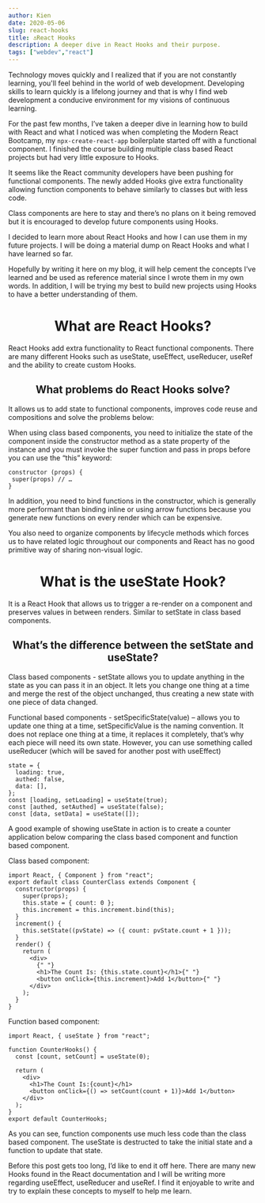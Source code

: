 ```yaml
---
author: Kien
date: 2020-05-06
slug: react-hooks
title: ⚓React Hooks
description: A deeper dive in React Hooks and their purpose.
tags: ["webdev","react"]
---
```


Technology moves quickly and I realized that if you are not constantly learning, you'll feel behind in the world of web development. Developing skills to learn quickly is a lifelong journey and that is why I find web development a conducive environment for my visions of continuous learning.


For the past few months, I’ve taken a deeper dive in learning how to build with React and what I noticed was when completing the Modern React Bootcamp, my `npx-create-react-app` boilerplate started off with a functional component. I finished the course building multiple class based React projects but had very little exposure to Hooks.


It seems like the React community developers have been pushing for functional components. The newly added Hooks give extra functionality allowing function components to behave similarly to classes but with less code. 


Class components are here to stay and there’s no plans on it being removed but it is encouraged to develop future components using Hooks.

I decided to learn more about React Hooks and how I can use them in my future projects. I will be doing a material dump on React Hooks and what I have learned so far. 


Hopefully by writing it here on my blog, it will help cement the concepts I’ve learned and be used as reference material since I wrote them in my own words. In addition, I will be trying my best to build new projects using Hooks to have a better understanding of them.

# <center>What are React Hooks?</center>

React Hooks add extra functionality to React functional components. There are many different Hooks such as useState, useEffect, useReducer, useRef and the ability to create custom Hooks. 

## <center> What problems do React Hooks solve? </center>
It allows us to add state to functional components, improves code reuse and compositions and solve the problems below:

When using class based components, you need to initialize the state of the component inside the constructor method as a state property of the instance and you must invoke the super function and pass in props before you can use the “this” keyword:

```
constructor (props) {
 super(props) // … 
}
```

In addition, you need to bind functions in the constructor, which is generally more performant than binding inline or using arrow functions because you generate new functions on every render which can be expensive.

You also need to organize components by lifecycle methods which forces us to have related logic throughout our components and React has no good primitive way of sharing non-visual logic.

# <center> What is the useState Hook? </center>
It is a React Hook that allows us to trigger a re-render on a component and preserves values in between renders. Similar to setState in class based components.

## <center> What’s the difference between the setState and useState? </center>
Class based components - setState allows you to update anything in the state as you can pass it in an object. It lets you change one thing at a time and merge the rest of the object unchanged, thus creating a new state with one piece of data changed.

Functional based components - setSpecificState(value) – allows you to update one thing at a time, setSpecificValue is the naming convention. It does not replace one thing at a time, it replaces it completely, that’s why each piece will need its own state. However, you can use something called useReducer (which will be saved for another post with useEffect)

```JSX
state = {
  loading: true,
  authed: false,
  data: [],
};
const [loading, setLoading] = useState(true);
const [authed, setAuthed] = useState(false);
const [data, setData] = useState([]);
```

A good example of showing useState in action is to create a counter application below comparing the class based component and function based component.

Class based component:

```JSX
import React, { Component } from "react";
export default class CounterClass extends Component {
  constructor(props) {
    super(props);
    this.state = { count: 0 };
    this.increment = this.increment.bind(this);
  }
  increment() {
    this.setState((pvState) => ({ count: pvState.count + 1 }));
  }
  render() {
    return (
      <div>
        {" "}
        <h1>The Count Is: {this.state.count}</h1>{" "}
        <button onClick={this.increment}>Add 1</button>{" "}
      </div>
    );
  }
}
```

Function based component:

```JSX
import React, { useState } from "react";

function CounterHooks() {
  const [count, setCount] = useState(0);

  return (
    <div>
      <h1>The Count Is:{count}</h1>
      <button onClick={() => setCount(count + 1)}>Add 1</button>
    </div>
  );
}
export default CounterHooks;

```

As you can see, function components use much less code than the class based component. The useState is destructed to take the initial state and a function to update that state.

Before this post gets too long, I’d like to end it off here. There are many new Hooks found in the React documentation and I will be writing more regarding useEffect, useReducer and useRef. I find it enjoyable to write and try to explain these concepts to myself to help me learn.




